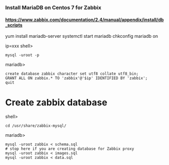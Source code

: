 ### Install MariaDB on Centos 7 for Zabbix
#### https://www.zabbix.com/documentation/2.4/manual/appendix/install/db_scripts


yum install mariadb-server
systemctl start mariadb
chkconfig mariadb on

ip=xxx
shell>
```
mysql -uroot -p
```
mariadb>
```
create database zabbix character set utf8 collate utf8_bin;
GRANT ALL ON zabbix.* TO 'zabbix'@'$ip' IDENTIFIED BY 'zabbix';
quit
```

# Create zabbix database
shell>
```
cd /usr/share/zabbix-mysql/
```
mariadb>
```
mysql -uroot zabbix < schema.sql
# stop here if you are creating database for Zabbix proxy
mysql -uroot zabbix < images.sql
mysql -uroot zabbix < data.sql